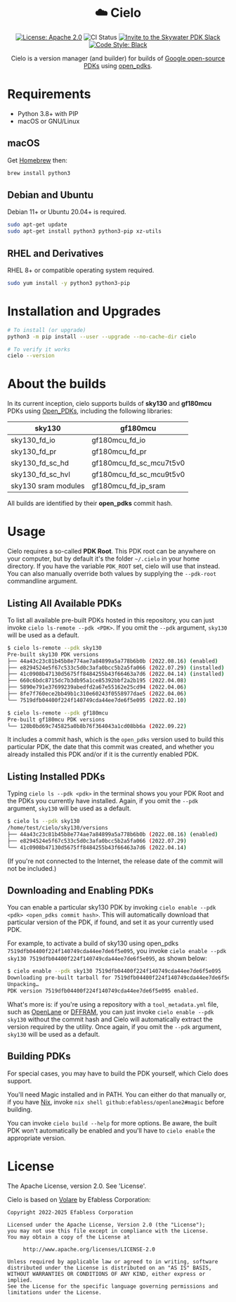 <h1 align="center">☁️ Cielo</h1>
<p align="center">
    <a href="https://opensource.org/licenses/Apache-2.0"><img src="https://img.shields.io/badge/License-Apache%202.0-blue.svg" alt="License: Apache 2.0"/></a>
    <img src="https://github.com/efabless/cielo/actions/workflows/ci.yml/badge.svg?branch=main" alt="CI Status" />
    <a href="https://invite.skywater.tools"><img src="https://img.shields.io/badge/Community-Skywater%20PDK%20Slack-ff69b4?logo=slack" alt="Invite to the Skywater PDK Slack"/></a>
    <a href="https://github.com/psf/black"><img src="https://img.shields.io/badge/code%20style-black-000000.svg" alt="Code Style: Black"/></a>
</p>

<p align="center">Cielo is a version manager (and builder) for builds of <a href="https://github.com/google/open-source-pdks">Google open-source PDKs</a> using <a href="https://github.com/rtimothyedwards/open_pdks">open_pdks</a>.</p>

# Requirements
* Python 3.8+ with PIP
* macOS or GNU/Linux

## macOS
Get [Homebrew](https://brew.sh) then:

```sh
brew install python3
```

## Debian and Ubuntu
Debian 11+ or Ubuntu 20.04+ is required.

```sh
sudo apt-get update
sudo apt-get install python3 python3-pip xz-utils
```

## RHEL and Derivatives
RHEL 8+ or compatible operating system required.
```sh
sudo yum install -y python3 python3-pip
```


# Installation and Upgrades
```sh
# To install (or upgrade)
python3 -m pip install --user --upgrade --no-cache-dir cielo

# To verify it works
cielo --version
```

# About the builds
In its current inception, cielo supports builds of **sky130** and **gf180mcu** PDKs using [Open_PDKs](https://github.com/efabless/open_pdks), including the following libraries:

|sky130|gf180mcu|
|-|-|
|sky130_fd_io|gf180mcu_fd_io|
|sky130_fd_pr|gf180mcu_fd_pr|
|sky130_fd_sc_hd|gf180mcu_fd_sc_mcu7t5v0|
|sky130_fd_sc_hvl|gf180mcu_fd_sc_mcu9t5v0|
|sky130 sram modules|gf180mcu_fd_ip_sram|

All builds are identified by their **open_pdks** commit hash.

# Usage
Cielo requires a so-called **PDK Root**. This PDK root can be anywhere on your computer, but by default it's the folder `~/.cielo` in your home directory. If you have the variable `PDK_ROOT` set, cielo will use that instead. You can also manually override both values by supplying the `--pdk-root` commandline argument.

## Listing All Available PDKs
To list all available pre-built PDKs hosted in this repository, you can just invoke `cielo ls-remote --pdk <PDK>`. If you omit the `--pdk` argument, `sky130` will be used as a default.

```sh
$ cielo ls-remote --pdk sky130
Pre-built sky130 PDK versions
├── 44a43c23c81b45b8e774ae7a84899a5a778b6b0b (2022.08.16) (enabled)
├── e8294524e5f67c533c5d0c3afa0bcc5b2a5fa066 (2022.07.29) (installed)
├── 41c0908b47130d5675ff8484255b43f66463a7d6 (2022.04.14) (installed)
├── 660c6bdc8715dc7b3db95a1ce85392bbf2a2b195 (2022.04.08)
├── 5890e791e37699239abedfd2a67e55162e25cd94 (2022.04.06)
├── 8fe7f760ece2bb49b1c310e60243f0558977dae5 (2022.04.06)
└── 7519dfb04400f224f140749cda44ee7de6f5e095 (2022.02.10)

$ cielo ls-remote --pdk gf180mcu
Pre-built gf180mcu PDK versions
└── 120b0bd69c745825a0b8b76f364043a1cd08bb6a (2022.09.22)
```

It includes a commit hash, which is the `open_pdks` version used to build this particular PDK, the date that this commit was created, and whether you already installed this PDK and/or if it is the currently enabled PDK.

## Listing Installed PDKs
Typing `cielo ls --pdk <pdk>` in the terminal shows you your PDK Root and the PDKs you currently have installed. Again, if you omit the `--pdk` argument, `sky130` will be used as a default.

```sh
$ cielo ls --pdk sky130
/home/test/cielo/sky130/versions
├── 44a43c23c81b45b8e774ae7a84899a5a778b6b0b (2022.08.16) (enabled)
├── e8294524e5f67c533c5d0c3afa0bcc5b2a5fa066 (2022.07.29)
└── 41c0908b47130d5675ff8484255b43f66463a7d6 (2022.04.14)
```

(If you're not connected to the Internet, the release date of the commit will not be included.)


## Downloading and Enabling PDKs
You can enable a particular sky130 PDK by invoking `cielo enable --pdk <pdk> <open_pdks commit hash>`. This will automatically download that particular version of the PDK, if found, and set it as your currently used PDK.

For example, to activate a build of sky130 using open_pdks `7519dfb04400f224f140749cda44ee7de6f5e095`, you invoke `cielo enable --pdk sky130 7519dfb04400f224f140749cda44ee7de6f5e095`, as shown below:

```sh
$ cielo enable --pdk sky130 7519dfb04400f224f140749cda44ee7de6f5e095
Downloading pre-built tarball for 7519dfb04400f224f140749cda44ee7de6f5e095… ━━━━━━━━━━━━━━━━━━━━━━━━━━━━━━━━━━━━━━━━ 100% 0:00:00
Unpacking…                                                                  ━━━━━━━━━━━━━━━━━━━━━━━━━━━━━━━━━━━━━━━━ 100% 0:00:00
PDK version 7519dfb04400f224f140749cda44ee7de6f5e095 enabled.
```

What's more is: if you're using a repository with a `tool_metadata.yml` file, such as [OpenLane](https://github.com/The-OpenROAD-Project/OpenLane) or [DFFRAM](https://github.com/Cloud-V/DFFRAM), you can just invoke `cielo enable --pdk sky130` without the commit hash and Cielo will automatically extract the version required by the utility. Once again, if you omit the `--pdk` argument, `sky130` will be used as a default.

## Building PDKs
For special cases, you may have to build the PDK yourself, which Cielo does support.

You'll need Magic installed and in PATH. You can either do that manually or, if you have [Nix](https://nixos.org), invoke `nix shell github:efabless/openlane2#magic` before building.

You can invoke `cielo build --help` for more options. Be aware, the built PDK won't automatically be enabled and you'll have to `cielo enable` the appropriate version.

# License
The Apache License, version 2.0. See 'License'.


Cielo is based on [Volare](https://github.com/efabless/volare) by Efabless
Corporation:

```
Copyright 2022-2025 Efabless Corporation

Licensed under the Apache License, Version 2.0 (the "License");
you may not use this file except in compliance with the License.
You may obtain a copy of the License at

     http://www.apache.org/licenses/LICENSE-2.0

Unless required by applicable law or agreed to in writing, software
distributed under the License is distributed on an "AS IS" BASIS,
WITHOUT WARRANTIES OR CONDITIONS OF ANY KIND, either express or implied.
See the License for the specific language governing permissions and
limitations under the License.
```
